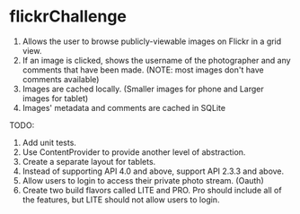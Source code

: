 # flickrChallenge
1. Allows the user to browse publicly-viewable images on Flickr in a grid view.
2. If an image is clicked, shows the username of the photographer and any comments that have been made.
  (NOTE: most images don't have comments available)
3. Images are cached locally. (Smaller images for phone and Larger images for tablet)
4. Images' metadata and comments are cached in SQLite


TODO:
1. Add unit tests.
2. Use ContentProvider to provide another level of abstraction.
3. Create a separate layout for tablets.
4. Instead of supporting API 4.0 and above, support API 2.3.3 and above.
5. Allow users to login to access their private photo stream. (Oauth)
6. Create two build flavors called LITE and PRO. Pro should include all of the features, but LITE should not allow users to login.
